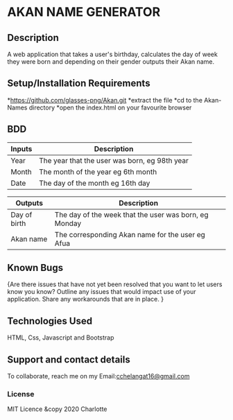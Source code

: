 # AKAN NAME GENERATOR

## Description
A web application that takes a user's birthday, calculates the day of week they were born and depending on their gender outputs their Akan name.

## Setup/Installation Requirements
*https://github.com/glasses-png/Akan.git
*extract the file
*cd to the Akan-Names directory
*open the index.html on your favourite browser

## BDD
| Inputs | Description |
|-------- |------------|
| Year | The year that the user was born, eg 98th year |
| Month | The month of the year eg 6th month |
| Date | The day of the month eg 16th day |

| Outputs | Description |
|--------- | -----------|
| Day of birth | The day of the week that the user was born, eg Monday |
| Akan name | The corresponding Akan name for the user eg Afua |
## Known Bugs
{Are there issues that have not yet been resolved that you want to let users know you know? Outline any issues that would impact use of your application. Share any workarounds that are in place. }

## Technologies Used
HTML,
Css,
Javascript and 
Bootstrap

## Support and contact details
To collaborate, reach me on my Email:cchelangat16@gmail.com

### License
MIT Licence &copy 2020 Charlotte

  